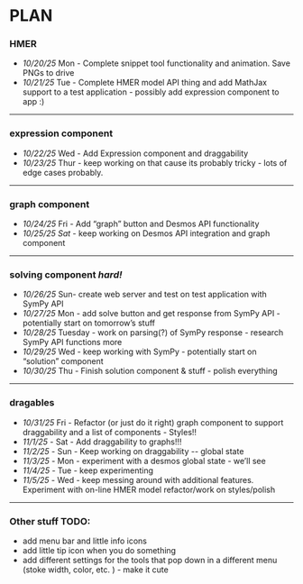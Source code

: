 # PLAN

### HMER

- _10/20/25_ Mon - Complete snippet tool functionality and animation. Save PNGs to drive
- _10/21/25_ Tue - Complete HMER model API thing and add MathJax support to a test application - possibly add expression component to app :)

---

### expression component

- _10/22/25_ Wed - Add Expression component and draggability
- _10/23/25_ Thur - keep working on that cause its probably tricky - lots of edge cases probably.

---

### graph component

- _10/24/25_ Fri - Add “graph” button and Desmos API functionality
- _10/25/25 Sat_ - keep working on Desmos API integration and graph component

---

### solving component _hard!_

- _10/26/25_ Sun- create web server and test on test application with SymPy API
- _10/27/25_ Mon - add solve button and get response from SymPy API - potentially start on tomorrow’s stuff
- _10/28/25_ Tuesday - work on parsing(?) of SymPy response - research SymPy API functions more
- _10/29/25_ Wed - keep working with SymPy - potentially start on “solution” component
- _10/30/25_ Thu - Finish solution component & stuff - polish everything

---

### dragables

- _10/31/25_ Fri - Refactor (or just do it right) graph component to support draggability and a list of components - Styles!!
- _11/1/25_ - Sat - Add draggability to graphs!!!
- _11/2/25_ - Sun - Keep working on draggability
  -- global state
- _11/3/25_ - Mon - experiment with a desmos global state - we’ll see
- _11/4/25_ - Tue - keep experimenting
- _11/5/25_ - Wed - keep messing around with additional features. Experiment with on-line HMER model
  refactor/work on styles/polish

---

### Other stuff TODO:

- add menu bar and little info icons
- add little tip icon when you do something
- add different settings for the tools that pop down in a different menu (stoke width, color, etc. ) - make it cute
